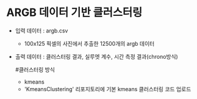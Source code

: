 # ARGB 데이터 기반 클러스터링
- 입력 데이터 : argb.csv
  - 100x125 픽셀의 사진에서 추출한 12500개의 argb 데이터
- 출력 데이터 : 클러스터링 결과, 실루엣 계수, 시간 측정 결과(chrono방식)

  #클러스터링 방식
  - kmeans
  - 'KmeansClustering' 리포지토리에 기본 kmeans 클러스터링 코드 업로드
  
  
